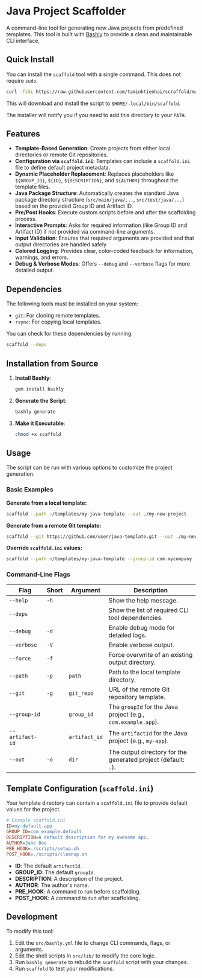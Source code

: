 # Java Project Scaffolder

A command-line tool for generating new Java projects from predefined templates. This tool is built with [Bashly](https://bashly.dannyb.co/) to provide a clean and maintainable CLI interface.

## Quick Install

You can install the `scaffold` tool with a single command. This does not require `sudo`.

```bash
curl -fsSL https://raw.githubusercontent.com/taminhtienhai/scraffold/main/install.sh | sh -s -- -i
```

This will download and install the script to `$HOME/.local/bin/scaffold`.

The installer will notify you if you need to add this directory to your `PATH`.

## Features

- **Template-Based Generation**: Create projects from either local directories or remote Git repositories.
- **Configuration via `scaffold.ini`**: Templates can include a `scaffold.ini` file to define default project metadata.
- **Dynamic Placeholder Replacement**: Replaces placeholders like `${GROUP_ID}`, `${ID}`, `${DESCRIPTION}`, and `${AUTHOR}` throughout the template files.
- **Java Package Structure**: Automatically creates the standard Java package directory structure (`src/main/java/...`, `src/test/java/...`) based on the provided Group ID and Artifact ID.
- **Pre/Post Hooks**: Execute custom scripts before and after the scaffolding process.
- **Interactive Prompts**: Asks for required information (like Group ID and Artifact ID) if not provided via command-line arguments.
- **Input Validation**: Ensures that required arguments are provided and that output directories are handled safely.
- **Colored Logging**: Provides clear, color-coded feedback for information, warnings, and errors.
- **Debug & Verbose Modes**: Offers `--debug` and `--verbose` flags for more detailed output.

## Dependencies

The following tools must be installed on your system:
- `git`: For cloning remote templates.
- `rsync`: For copying local templates.

You can check for these dependencies by running:
```bash
scaffold --deps
```

## Installation from Source

1.  **Install Bashly**:
    ```bash
    gem install bashly
    ```
2.  **Generate the Script**:
    ```bash
    bashly generate
    ```
3.  **Make it Executable**:
    ```bash
    chmod +x scaffold
    ```

## Usage

The script can be run with various options to customize the project generation.

### Basic Examples

**Generate from a local template:**
```bash
scaffold --path ~/templates/my-java-template --out ./my-new-project
```

**Generate from a remote Git template:**
```bash
scaffold --git https://github.com/user/java-template.git --out ./my-new-project
```

**Override `scaffold.ini` values:**
```bash
scaffold --path ~/templates/my-java-template --group-id com.mycompany --artifact-id my-app
```

### Command-Line Flags

| Flag | Short | Argument | Description |
|---|---|---|---|
| `--help` | `-h` | | Show the help message. |
| `--deps` | | | Show the list of required CLI tool dependencies. |
| `--debug` | `-d` | | Enable debug mode for detailed logs. |
| `--verbose` | `-V` | | Enable verbose output. |
| `--force` | `-f` | | Force overwrite of an existing output directory. |
| `--path` | `-p` | `path` | Path to the local template directory. |
| `--git` | `-g` | `git_repo` | URL of the remote Git repository template. |
| `--group-id`| | `group_id` | The `groupId` for the Java project (e.g., `com.example.app`). |
| `--artifact-id`| | `artifact_id`| The `artifactId` for the Java project (e.g., `my-app`). |
| `--out` | `-o` | `dir` | The output directory for the generated project (default: `.`). |

## Template Configuration (`scaffold.ini`)

Your template directory can contain a `scaffold.ini` file to provide default values for the project.

```ini
# Example scaffold.ini
ID=my-default-app
GROUP_ID=com.example.default
DESCRIPTION=A default description for my awesome app.
AUTHOR=Jane Doe
PRE_HOOK=./scripts/setup.sh
POST_HOOK=./scripts/cleanup.sh
```

- **ID**: The default `artifactId`.
- **GROUP_ID**: The default `groupId`.
- **DESCRIPTION**: A description of the project.
- **AUTHOR**: The author's name.
- **PRE_HOOK**: A command to run before scaffolding.
- **POST_HOOK**: A command to run after scaffolding.

## Development

To modify this tool:
1.  Edit the `src/bashly.yml` file to change CLI commands, flags, or arguments.
2.  Edit the shell scripts in `src/lib/` to modify the core logic.
3.  Run `bashly generate` to rebuild the `scaffold` script with your changes.
4.  Run `scaffold` to test your modifications.
